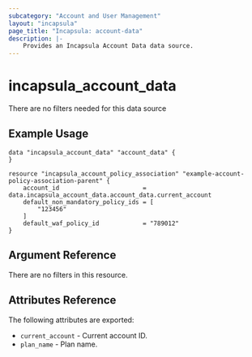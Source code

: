 ```yaml
---
subcategory: "Account and User Management"
layout: "incapsula"
page_title: "Incapsula: account-data"
description: |-
    Provides an Incapsula Account Data data source.
---
```


# incapsula_account_data

There are no filters needed for this data source

## Example Usage


```hcl
data "incapsula_account_data" "account_data" {
}

resource "incapsula_account_policy_association" "example-account-policy-association-parent" {
    account_id                       = data.incapsula_account_data.account_data.current_account
    default_non_mandatory_policy_ids = [
        "123456"
    ]
    default_waf_policy_id            = "789012"
}
```

## Argument Reference

There are no filters in this resource.

## Attributes Reference

The following attributes are exported:

* `current_account` - Current account ID.
* `plan_name` - Plan name.